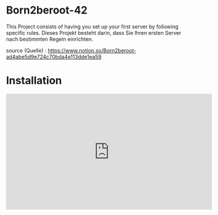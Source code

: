 # Born2beroot-42
This Project consists of having you set up your first server by following specific rules.
Dieses Projekt besteht darin, dass Sie Ihren ersten Server nach bestimmten Regeln einrichten.

source (Quelle) : https://www.notion.so/Born2beroot-ad4abe5d9e724c70bda4e113dde1ea59

<h1>Installation</h1>
<iframe width="560" height="315" src="https://www.youtube.com/embed/OQEdjt38ZJA" title="YouTube video player" frameborder="0" allow="accelerometer; autoplay; clipboard-write; encrypted-media; gyroscope; picture-in-picture" allowfullscreen></iframe>
